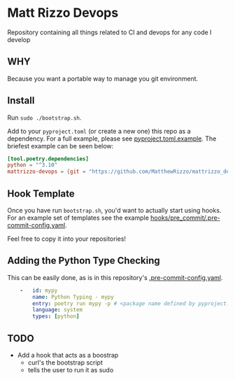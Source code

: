 # Matt Rizzo Devops

Repository containing all things related to CI and devops for any code I develop

## WHY

Because you want a portable way to manage you git environment.

## Install

Run `sudo ./bootstrap.sh`.

Add to your `pyproject.toml` (or create a new one) this repo as a dependency.
For a full example, please see [pyproject.toml.example](pyproject.toml.example).
The briefest example can be seen below:

```toml
[tool.poetry.dependencies]
python = "^3.10"
mattrizzo-devops = {git = "https://github.com/MatthewRizzo/mattrizzo_devops"}
```

## Hook Template

Once you have run `bootstrap.sh`, you'd want to actually start using hooks.
For an example set of templates see the example
[hooks/pre_commit/.pre-commit-config.yaml](hooks/pre_commit/.pre-commit-config.yaml).

Feel free to copy it into your repositories!

## Adding the Python Type Checking

This can be easily done, as is in this repository's
[.pre-commit-config.yaml](.pre-commit-config.yaml).

```yaml
    -   id: mypy
        name: Python Typing - mypy
        entry: poetry run mypy -p # <package name defined by pyproject.toml>
        language: system
        types: [python]
```

## TODO

* Add a hook that acts as a boostrap
  * curl's the bootstrap script
  * tells the user to run it as sudo